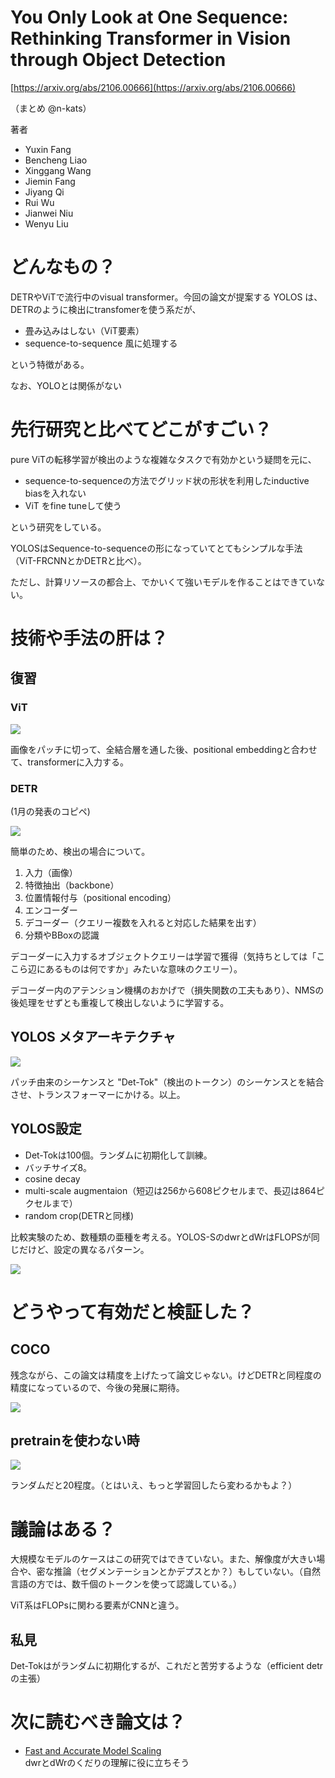 # You Only Look at One Sequence: Rethinking Transformer in Vision through Object Detection
[https://arxiv.org/abs/2106.00666](https://arxiv.org/abs/2106.00666)

（まとめ @n-kats）

著者
* Yuxin Fang
* Bencheng Liao
* Xinggang Wang
* Jiemin Fang
* Jiyang Qi
* Rui Wu
* Jianwei Niu
* Wenyu Liu

# どんなもの？
DETRやViTで流行中のvisual transformer。今回の論文が提案する YOLOS は、DETRのように検出にtransfomerを使う系だが、

* 畳み込みはしない（ViT要素）
* sequence-to-sequence 風に処理する

という特徴がある。

なお、YOLOとは関係がない

# 先行研究と比べてどこがすごい？
pure ViTの転移学習が検出のような複雑なタスクで有効かという疑問を元に、

* sequence-to-sequenceの方法でグリッド状の形状を利用したinductive biasを入れない
* ViT をfine tuneして使う

という研究をしている。

YOLOSはSequence-to-sequenceの形になっていてとてもシンプルな手法（ViT-FRCNNとかDETRと比べ）。

ただし、計算リソースの都合上、でかいくて強いモデルを作ることはできていない。

# 技術や手法の肝は？

## 復習
### ViT
![](./yolos_2106.00666/network_vit.png)

画像をパッチに切って、全結合層を通した後、positional embeddingと合わせて、transformerに入力する。

### DETR
(1月の発表のコピペ)

![](./yolos_2106.00666/network_detr.png)

簡単のため、検出の場合について。

1. 入力（画像）
2. 特徴抽出（backbone）
3. 位置情報付与（positional encoding）
4. エンコーダー
5. デコーダー（クエリー複数を入れると対応した結果を出す）
6. 分類やBBoxの認識

デコーダーに入力するオブジェクトクエリーは学習で獲得（気持ちとしては「ここら辺にあるものは何ですか」みたいな意味のクエリー）。

デコーダー内のアテンション機構のおかげで（損失関数の工夫もあり）、NMSの後処理をせずとも重複して検出しないように学習する。

## YOLOS メタアーキテクチャ

![](./yolos_2106.00666/meta.png)

パッチ由来のシーケンスと "Det-Tok"（検出のトークン）のシーケンスとを結合させ、トランスフォーマーにかける。以上。

## YOLOS設定
* Det-Tokは100個。ランダムに初期化して訓練。
* バッチサイズ8。
* cosine decay
* multi-scale augmentaion（短辺は256から608ピクセルまで、長辺は864ピクセルまで）
* random crop(DETRと同様)


比較実験のため、数種類の亜種を考える。YOLOS-SのdwrとdWrはFLOPSが同じだけど、設定の異なるパターン。

![](./yolos_2106.00666/variants.png)

# どうやって有効だと検証した？
## COCO
残念ながら、この論文は精度を上げたって論文じゃない。けどDETRと同程度の精度になっているので、今後の発展に期待。

![](./yolos_2106.00666/score.png)

## pretrainを使わない時

![](./yolos_2106.00666/score_without_pretrain.png)

ランダムだと20程度。（とはいえ、もっと学習回したら変わるかもよ？）

# 議論はある？
大規模なモデルのケースはこの研究ではできていない。また、解像度が大きい場合や、密な推論（セグメンテーションとかデプスとか？）もしていない。（自然言語の方では、数千個のトークンを使って認識している。）

ViT系はFLOPsに関わる要素がCNNと違う。


## 私見
Det-Tokはがランダムに初期化するが、これだと苦労するような（efficient detrの主張）

# 次に読むべき論文は？
* [Fast and Accurate Model Scaling](https://arxiv.org/abs/2103.06877)  
  dwrとdWrのくだりの理解に役に立ちそう
